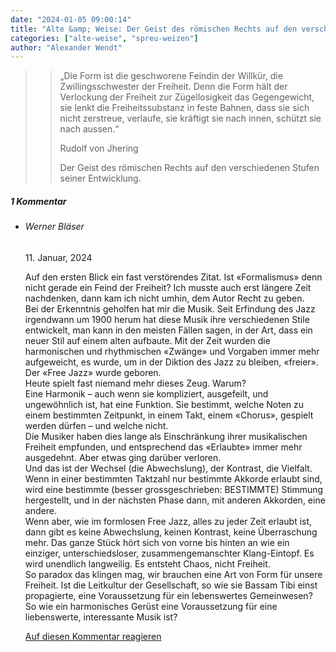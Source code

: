 ```yaml
---
date: "2024-01-05 09:00:14"
title: "Alte &amp; Weise: Der Geist des römischen Rechts auf den verschiedenen Stufen seiner Entwicklung."
categories: ["alte-weise", "spreu-weizen"]
author: "Alexander Wendt"
---
```


>> „Die Form ist die geschworene Feindin der Willkür, die Zwillingsschwester der
>> Freiheit. Denn die Form hält der Verlockung der Freiheit zur Zügellosigkeit das
>> Gegengewicht, sie lenkt die Freiheitssubstanz in feste Bahnen, dass sie sich nicht
>> zerstreue, verlaufe, sie kräftigt sie nach innen, schützt sie nach aussen.“
>> 
>> Rudolf von Jhering
>> 
>> Der Geist des römischen Rechts auf den verschiedenen Stufen seiner Entwicklung.

<!--more-->
<h5 class="comments-h">
1 Kommentar </h5>
<ul class="commentlist">
<li class="comment even thread-even depth-1 clearfix" id="li-comment-120424">
<h6 class="author">Werner Bläser</h6> <span class="date">11. Januar, 2024</span>



Auf den ersten Blick ein fast verstörendes Zitat. Ist «Formalismus» denn nicht gerade ein Feind der Freiheit? Ich musste auch erst längere Zeit nachdenken, dann kam ich nicht umhin, dem Autor Recht zu geben.<br>
Bei der Erkenntnis geholfen hat mir die Musik. Seit Erfindung des Jazz irgendwann um 1900 herum hat diese Musik ihre verschiedenen Stile entwickelt, man kann in den meisten Fällen sagen, in der Art, dass ein neuer Stil auf einem alten aufbaute. Mit der Zeit wurden die harmonischen und rhythmischen «Zwänge» und Vorgaben immer mehr aufgeweicht, es wurde, um in der Diktion des Jazz zu bleiben, «freier». Der «Free Jazz» wurde geboren.<br>
Heute spielt fast niemand mehr dieses Zeug. Warum?<br>
Eine Harmonik &#8211; auch wenn sie kompliziert, ausgefeilt, und ungewöhnlich ist, hat eine Funktion. Sie bestimmt, welche Noten zu einem bestimmten Zeitpunkt, in einem Takt, einem «Chorus», gespielt werden dürfen &#8211; und welche nicht.<br>
Die Musiker haben dies lange als Einschränkung ihrer musikalischen Freiheit empfunden, und entsprechend das «Erlaubte» immer mehr ausgedehnt. Aber etwas ging darüber verloren.<br>
Und das ist der Wechsel (die Abwechslung), der Kontrast, die Vielfalt. Wenn in einer bestimmten Taktzahl nur bestimmte Akkorde erlaubt sind, wird eine bestimmte (besser grossgeschrieben: BESTIMMTE) Stimmung hergestellt, und in der nächsten Phase dann, mit anderen Akkorden, eine andere.<br>
Wenn aber, wie im formlosen Free Jazz, alles zu jeder Zeit erlaubt ist, dann gibt es keine Abwechslung, keinen Kontrast, keine Überraschung mehr. Das ganze Stück hört sich von vorne bis hinten an wie ein einziger, unterschiedsloser, zusammengemanschter Klang-Eintopf. Es wird unendlich langweilig. Es entsteht Chaos, nicht Freiheit.<br>
So paradox das klingen mag, wir brauchen eine Art von Form für unsere Freiheit. Ist die Leitkultur der Gesellschaft, so wie sie Bassam Tibi einst propagierte, eine Voraussetzung für ein lebenswertes Gemeinwesen? So wie ein harmonisches Gerüst eine Voraussetzung für eine liebenswerte, interessante Musik ist?

<a rel="nofollow" class="comment-reply-link" href="#comment-120424" data-commentid="120424" data-postid="18230" data-belowelement="comment-120424" data-respondelement="respond" data-replyto="Antworte auf Werner Bläser" aria-label="Antworte auf Werner Bläser">Auf diesen Kommentar reagieren</a> 


</li>
</ul>
